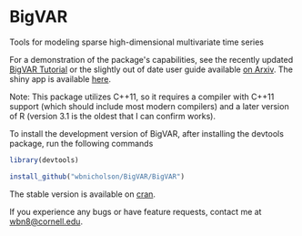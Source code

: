 BigVAR
======

Tools for modeling sparse high-dimensional multivariate time series

For a demonstration of the package's capabilities, see the recently updated [BigVAR Tutorial](http://www.wbnicholson.com/BigVAR.html) or the slightly out of date user guide available [on Arxiv](https://arxiv.org/abs/1702.07094).  The shiny app is available [here](http://ec2-54-226-7-230.compute-1.amazonaws.com:3838/BigVAR/).

Note: This package utilizes C++11, so it requires a compiler with C++11 support (which should include most modern compilers) and a later version of R (version 3.1 is the oldest that I can confirm works).

To install the development version of BigVAR, after installing the devtools package, run the following commands

```R
library(devtools)

install_github("wbnicholson/BigVAR/BigVAR")
```

The stable version is available on [cran](https://cran.r-project.org/package=BigVAR).


If you experience any bugs or have feature requests, contact me at wbn8@cornell.edu.

